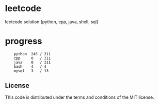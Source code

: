 # leetcode
leetcode solution [python, cpp, java, shell, sql]

# progress
```	
    python  245 / 311
    cpp     0   / 311
    java    0   / 311
    bash    4   / 4
    mysql   3   / 13
```

## License
This code is distributed under the terms and conditions of the MIT license.
